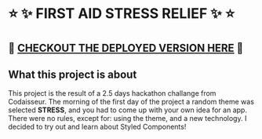 # :star: :sparkles: FIRST AID STRESS RELIEF :sparkles: :star:

## :telescope: [CHECKOUT THE DEPLOYED VERSION HERE](https://first-aid-stress-relief.herokuapp.com/) :telescope:

## What this project is about
This project is the result of a 2.5 days hackathon challange from Codaisseur. The morning of the first day of the project a random theme was selected **STRESS**, and you had to come up with your own idea for an app. There were no rules, except for: using the theme, and a new technology. I decided to try out and learn about Styled Components!

